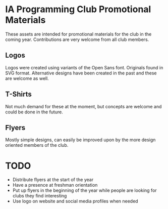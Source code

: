 IA Programming Club Promotional Materials
=========================================

These assets are intended for promotional materials for the club in the coming year. Contributions are very welcome from all club members.

Logos
-----

Logos were created using variants of the Open Sans font. Originals found in SVG format. Alternative designs have been created in the past and these are welcome as well.

T-Shirts
--------

Not much demand for these at the moment, but concepts are welcome and could be done in the future. 

Flyers
------

Mostly simple designs, can easily be improved upon by the more design oriented members of the club.

TODO
====
* Distribute flyers at the start of the year
* Have a presence at freshman orientation
* Put up flyers in the beginning of the year while people are looking for clubs they find interesting
* Use logo on website and social media profiles when needed